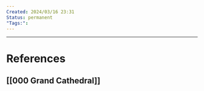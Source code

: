 ```yaml
---
Created: 2024/03/16 23:31
Status: permanent
"Tags:":
---
```


---
# References
## [[000 Grand Cathedral]]
